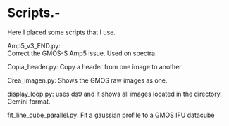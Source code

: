 # Scripts.-
Here I placed some scripts that I use.

Amp5_v3_END.py:  
Correct the GMOS-S Amp5 issue. Used on spectra.

Copia_header.py:  Copy a header from one image to another.

Crea_imagen.py: Shows the GMOS  raw images as one. 

display_loop.py: uses ds9 and it shows all images located in the directory. Gemini format. 

fit_line_cube_parallel.py: Fit a gaussian profile to a GMOS IFU datacube


